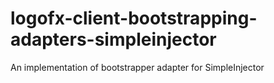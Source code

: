 # logofx-client-bootstrapping-adapters-simpleinjector
An implementation of bootstrapper adapter for SimpleInjector

